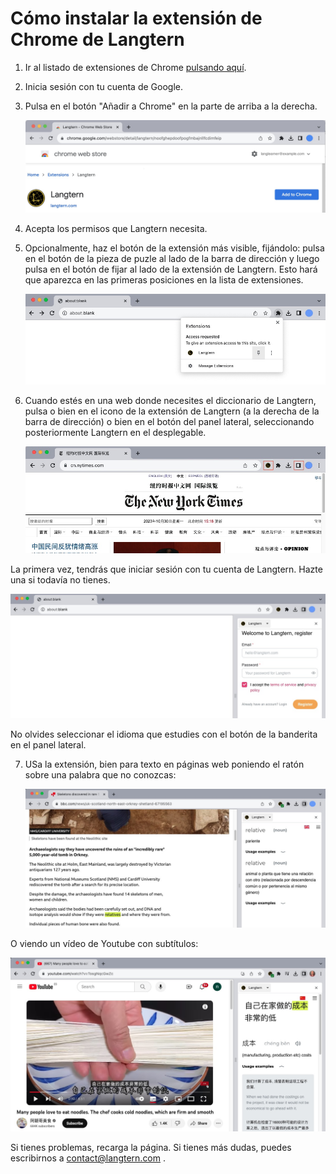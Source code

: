 

# Cómo instalar la extensión de Chrome de Langtern

1. Ir al listado de extensiones de Chrome
<a href="https://chrome.google.com/webstore/detail/langtern/noofghepdoofpogfmbajnllfcdimfeip" target="_blank">pulsando aquí</a>.

2. Inicia sesión con tu cuenta de Google.

3. Pulsa en el botón "Añadir a Chrome" en la parte de arriba a la derecha.

   ![webstore screenshot](chrome_install.jpg)

4. Acepta los permisos que Langtern necesita.

5. Opcionalmente, haz el botón de la extensión más visible, fijándolo: pulsa en el botón de la pieza de puzle
al lado de la barra de dirección y luego pulsa en el botón de fijar al lado de la extensión de Langtern.
Esto hará que aparezca en las primeras posiciones en la lista de extensiones.

   ![pin the extension](chrome_pin.jpg)


6. Cuando estés en una web donde necesites el diccionario de Langtern, pulsa o bien
en el icono de la extensión de Langtern (a la derecha de la barra de dirección) o bien
en el botón del panel lateral, seleccionando posteriormente Langtern en el desplegable.

   ![activate Langtern](chrome_activate.jpg)

La primera vez, tendrás que iniciar sesión con tu cuenta de Langtern. Hazte una si todavía no tienes.

   ![log in to Langtern](chrome_login.jpg)


No olvides seleccionar el idioma que estudies con el botón de la banderita en el panel lateral.

7. USa la extensión, bien para texto en páginas web poniendo el ratón sobre una palabra que no conozcas:

   ![Langtern assisting a newspaper page in English](chrome_text_english.jpg)

O viendo un vídeo de Youtube con subtítulos:

   ![Langtern assisting Youtube in Chinese](chrome_youtube_chinese.jpg)


Si tienes problemas, recarga la página. Si tienes más dudas, puedes escribirnos a contact@langtern.com .

